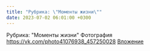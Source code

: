 ```yaml
---
title: "Рубрика: \"Моменты жизни\""
date: 2023-07-02 06:01:00 +0300
---
```


Рубрика: "Моменты жизни"
Фотография
<a class="vk-attach" href="https://vk.com/photo41076938_457250028">https://vk.com/photo41076938_457250028</a>
<a class="vk-attach" href="https://vk.com/photo41076938_457250028">Вложение</a>
